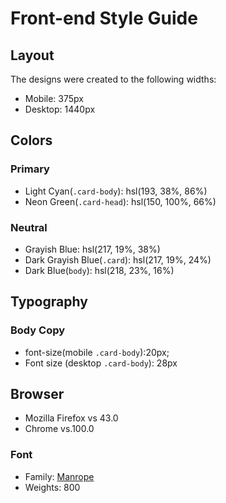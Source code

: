 # Front-end Style Guide

## Layout

The designs were created to the following widths:

- Mobile: 375px
- Desktop: 1440px

## Colors

### Primary

- Light Cyan(`.card-body`): hsl(193, 38%, 86%)
- Neon Green(`.card-head`): hsl(150, 100%, 66%)

### Neutral

- Grayish Blue: hsl(217, 19%, 38%)
- Dark Grayish Blue(`.card`): hsl(217, 19%, 24%)
- Dark Blue(`body`): hsl(218, 23%, 16%)

## Typography

### Body Copy
- font-size(mobile `.card-body`):20px;
- Font size (desktop `.card-body`): 28px


## Browser
- Mozilla Firefox vs 43.0
- Chrome vs.100.0
### Font

- Family: [Manrope](https://fonts.google.com/specimen/Manrope)
- Weights: 800

